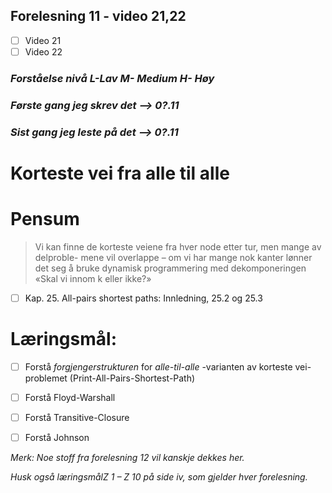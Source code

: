 ## Forelesning 11 - video 21,22 

-   [ ] Video 21
-   [ ] Video 22

### _Forståelse nivå L-Lav M- Medium H- Høy_

### _Første gang jeg skrev det --> **0?.11**_
### _Sist gang jeg leste på det --> **0?.11**_

# **Korteste vei fra alle til alle**

# Pensum

>Vi kan finne de korteste veiene fra hver node etter tur, men mange av delproble-
mene vil overlappe – om vi har mange nok kanter lønner det seg å bruke dynamisk
programmering med dekomponeringen «Skal vi innom k eller ikke?»


- [ ] Kap. 25. All-pairs shortest paths: Innledning, 25.2 og 25.3

# **Læringsmål:**

- [ ] Forstå _forgjengerstrukturen_ for _alle-til-alle_ -varianten av korteste vei-problemet
(Print-All-Pairs-Shortest-Path)

- [ ] Forstå Floyd-Warshall

- [ ] Forstå Transitive-Closure

- [ ] Forstå Johnson

*Merk: Noe stoff fra forelesning 12 vil kanskje dekkes her.*

_Husk også læringsmålZ 1 – Z 10 på side iv, som gjelder hver forelesning._

